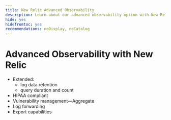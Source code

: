 ```yaml
---
title: New Relic Advanced Observability
description: Learn about our advanced observability option with New Relic for optimized performance, scale, and governance based on resource consumption.
hide: yes
hidefromtoc: yes
recommendations: noDisplay, noCatalog
---
```


# Advanced Observability with New Relic

- Extended:
    - log data retention
    - query duration and count
- HIPAA compliant
- Vulnerability management—Aggregate 
- Log forwarding
- Export capabilities

